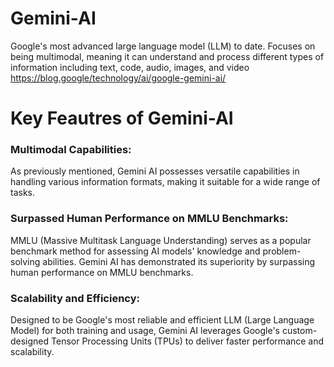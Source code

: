 # Gemini-AI
Google's most advanced large language model (LLM) to date.
Focuses on being multimodal, meaning it can understand and process different types of information including text, code, audio, images, and video https://blog.google/technology/ai/google-gemini-ai/
# Key Feautres of Gemini-AI

### Multimodal Capabilities:

As previously mentioned, Gemini AI possesses versatile capabilities in handling various information formats, making it suitable for a wide range of tasks.
<br>
### Surpassed Human Performance on MMLU Benchmarks:

MMLU (Massive Multitask Language Understanding) serves as a popular benchmark method for assessing AI models' knowledge and problem-solving abilities. Gemini AI has demonstrated its superiority by surpassing human performance on MMLU benchmarks.
<br>
### Scalability and Efficiency:

Designed to be Google's most reliable and efficient LLM (Large Language Model) for both training and usage, Gemini AI leverages Google's custom-designed Tensor Processing Units (TPUs) to deliver faster performance and scalability.
